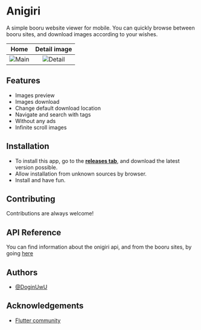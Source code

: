 
# Anigiri

A simple booru website viewer for mobile. You can quickly browse between booru sites, and download images according to your wishes.

Home             |  Detail image
:-------------------------:|:-------------------------:
![Main](https://user-images.githubusercontent.com/59850361/149209943-a9edd79d-3ea6-4b8c-9e24-5310f2512baa.png) | ![Detail](https://user-images.githubusercontent.com/59850361/149404562-b3033282-8594-4597-9498-80db18c704fe.png)

## Features

- Images preview
- Images download
- Change default download location
- Navigate and search with tags
- Without any ads
- Infinite scroll images

## Installation

- To install this app, go to the [**releases tab**](https://github.com/DoginUwU/anigiri/releases), and download the latest version possible.
- Allow installation from unknown sources by browser.
- Install and have fun.
## Contributing

Contributions are always welcome!


## API Reference
You can find information about the onigiri api, and from the booru sites, by going [here](https://github.com/DoginUwU/anigiri-back)

## Authors

- [@DoginUwU](https://github.com/DoginUwU)

## Acknowledgements

 - [Flutter community](https://github.com/flutter/flutter)
